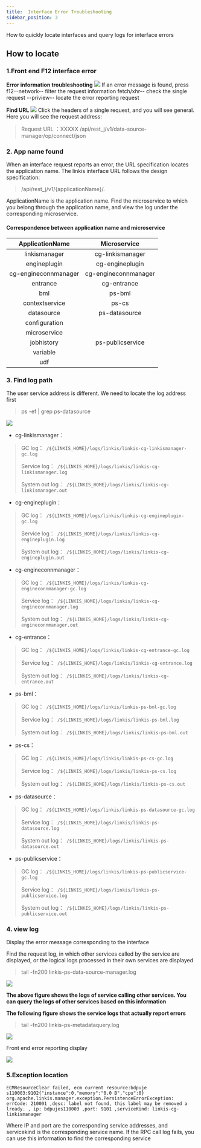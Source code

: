 ```yaml
---
title:  Interface Error Troubleshooting
sidebar_position: 3
---
```


How to quickly locate interfaces and query logs for interface errors

##  How to locate

###  1.Front end F12 interface error
**Error information troubleshooting**
![](/Images/tuning-and-troubleshooting/error-guide/errorMsg.png)
If an error message is found, press f12--network-- filter the request information fetch/xhr-- check the single request --priview-- locate the error reporting request

**Find URL**
![](/Images/tuning-and-troubleshooting/error-guide/findUrl.png)
Click the headers of a single request, and you will see general. Here you will see the request address:
>Request URL ：XXXXX /api/rest_j/v1/data-source-manager/op/connect/json

###  2. App name found
When an interface request reports an error, the URL specification locates the application name.
The linkis interface URL follows the design specification:
>/api/rest_j/v1/{applicationName}/.

ApplicationName is the application name. Find the microservice to which you belong through the application name, and view the log under the corresponding microservice.

####  Correspondence between application name and microservice

|ApplicationName|Microservice|
|:----:|:----:|
|linkismanager|cg-linkismanager|
|engineplugin|cg-engineplugin|
|cg-engineconnmanager|cg-engineconnmanager|
|entrance|cg-entrance|
|bml|ps-bml|
|contextservice|ps-cs|
|datasource|ps-datasource|
|configuration||
|microservice||
|jobhistory|ps-publicservice|
|variable||
|udf||


###  3. Find log path
The user service address is different. We need to locate the log address first
> ps -ef | grep  ps-datasource

![](/Images/tuning-and-troubleshooting/error-guide/logs.png)

- cg-linkismanager：
>GC log：` /${LINKIS_HOME}/logs/linkis/linkis-cg-linkismanager-gc.log`
>
>Service log：` /${LINKIS_HOME}/logs/linkis/linkis-cg-linkismanager.log`
>
>System out log：` /${LINKIS_HOME}/logs/linkis/linkis-cg-linkismanager.out`

- cg-engineplugin：
>GC log：` /${LINKIS_HOME}/logs/linkis/linkis-cg-engineplugin-gc.log`
>
>Service log：` /${LINKIS_HOME}/logs/linkis/linkis-cg-engineplugin.log`
>
>System out log：` /${LINKIS_HOME}/logs/linkis/linkis-cg-engineplugin.out`

- cg-engineconnmanager：
>GC log：` /${LINKIS_HOME}/logs/linkis/linkis-cg-engineconnmanager-gc.log`
>
>Service log：` /${LINKIS_HOME}/logs/linkis/linkis-cg-engineconnmanager.log`
>
>System out log：` /${LINKIS_HOME}/logs/linkis/linkis-cg-engineconnmanager.out`

- cg-entrance：
>GC log：` /${LINKIS_HOME}/logs/linkis/linkis-cg-entrance-gc.log`
>
>Service log：` /${LINKIS_HOME}/logs/linkis/linkis-cg-entrance.log`
>
>System out log：` /${LINKIS_HOME}/logs/linkis/linkis-cg-entrance.out`

- ps-bml：
>GC log：` /${LINKIS_HOME}/logs/linkis/linkis-ps-bml-gc.log`
>
>Service log：` /${LINKIS_HOME}/logs/linkis/linkis-ps-bml.log`
>
>System out log：` /${LINKIS_HOME}/logs/linkis/linkis-ps-bml.out`

- ps-cs：
>GC log：` /${LINKIS_HOME}/logs/linkis/linkis-ps-cs-gc.log`
>
>Service log：` /${LINKIS_HOME}/logs/linkis/linkis-ps-cs.log`
>
>System out log：` /${LINKIS_HOME}/logs/linkis/linkis-ps-cs.out`

- ps-datasource：
>GC log：` /${LINKIS_HOME}/logs/linkis/linkis-ps-datasource-gc.log`
>
>Service log：` /${LINKIS_HOME}/logs/linkis/linkis-ps-datasource.log`
>
>System out log：` /${LINKIS_HOME}/logs/linkis/linkis-ps-datasource.out`

- ps-publicservice：
>GC log：` /${LINKIS_HOME}/logs/linkis/linkis-ps-publicservice-gc.log`
>
>Service log：` /${LINKIS_HOME}/logs/linkis/linkis-ps-publicservice.log`
>
>System out log：` /${LINKIS_HOME}/logs/linkis/linkis-ps-publicservice.out`

###  4. view log
Display the error message corresponding to the interface

Find the request log, in which other services called by the service are displayed, or the logical logs processed in their own services are displayed
>tail -fn200 linkis-ps-data-source-manager.log

![](/Images/tuning-and-troubleshooting/error-guide/datasourcemanager.png)

**The above figure shows the logs of service calling other services. You can query the logs of other services based on this information**

**The following figure shows the service logs that actually report errors**

>tail -fn200 linkis-ps-metadataquery.log

![](/Images/tuning-and-troubleshooting/error-guide/errorMsgFromMeta.png)

Front end error reporting display

![](/Images/tuning-and-troubleshooting/error-guide/errorMsg.png)


### 5.Exception location
`ECMResourceClear failed, ecm current resource:bdpuje
s110003:9102{"instance":0,"memory":"0.0 B","cpu":0} org.apache.linkis.manager.exception.PersistenceErrorException: errCode: 210001 ,desc: label not found, this label may be removed a
lready. , ip: bdpujes110003 ,port: 9101 ,serviceKind: linkis-cg-linkismanager`

Where IP and port are the corresponding service addresses, and servicekind is the corresponding service name. If the RPC call log fails, you can use this information to find the corresponding service